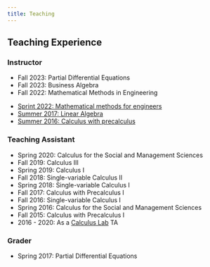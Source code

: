 ```yaml
---
title: Teaching
---
```


## Teaching Experience

### Instructor
- Fall 2023: Partial Differential Equations
- Fall 2023: Business Algebra
- Fall 2022: Mathematical Methods in Engineering
* [Sprint 2022: Mathematical methods for engineers](https://www.math.lsu.edu/courses/2070)
* [Summer 2017: Linear Algebra](summer-2017)
* [Summer 2016: Calculus with precalculus](summer-2016)

### Teaching Assistant
* Spring 2020: Calculus for the Social and Management Sciences
* Fall 2019: Calculus III
* Spring 2019: Calculus I
* Fall 2018: Single-variable Calculus II
* Spring 2018: Single-variable Calculus I
* Fall 2017: Calculus with Precalculus I
* Fall 2016: Single-variable Calculus I
* Spring 2016: Calculus for the Social and Management Sciences
* Fall 2015: Calculus with Precalculus I
* 2016 - 2020: As a [Calculus Lab](https://math.columbian.gwu.edu/calculus-lab) TA
 
### Grader
* Spring 2017:  Partial Differential Equations


